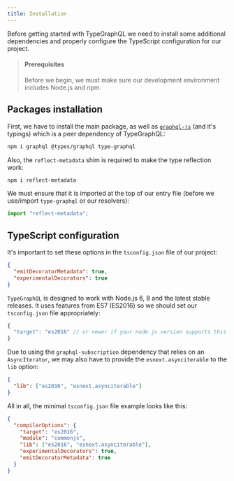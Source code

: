 ```yaml
---
title: Installation
---
```


Before getting started with TypeGraphQL we need to install some additional dependencies and properly configure the TypeScript configuration for our project.

> #### Prerequisites
>
> Before we begin, we must make sure our development environment includes Node.js and npm.

## Packages installation

First, we have to install the main package, as well as [`graphql-js`](https://github.com/graphql/graphql-js) (and it's typings) which is a peer dependency of TypeGraphQL:

```sh
npm i graphql @types/graphql type-graphql
```

Also, the `reflect-metadata` shim is required to make the type reflection work:

```sh
npm i reflect-metadata
```

We must ensure that it is imported at the top of our entry file (before we use/import `type-graphql` or our resolvers):

```typescript
import "reflect-metadata";
```

## TypeScript configuration

It's important to set these options in the `tsconfig.json` file of our project:

```json
{
  "emitDecoratorMetadata": true,
  "experimentalDecorators": true
}
```

`TypeGraphQL` is designed to work with Node.js 6, 8 and the latest stable releases. It uses features from ES7 (ES2016) so we should set our `tsconfig.json` file appropriately:

```js
{
  "target": "es2016" // or newer if your node.js version supports this
}
```

Due to using the `graphql-subscription` dependency that relies on an `AsyncIterator`, we may also have to provide the `esnext.asynciterable` to the `lib` option:

```json
{
  "lib": ["es2016", "esnext.asynciterable"]
}
```

All in all, the minimal `tsconfig.json` file example looks like this:

```json
{
  "compilerOptions": {
    "target": "es2016",
    "module": "commonjs",
    "lib": ["es2016", "esnext.asynciterable"],
    "experimentalDecorators": true,
    "emitDecoratorMetadata": true
  }
}
```
